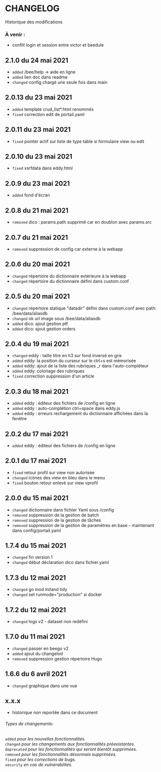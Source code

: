 # CHANGELOG

Historique des modifications

### À venir :
- conflit login et session entre victor et beedule

2.1.0 du 24 mai 2021
----------------------
- `added` /bee/help -> aide en ligne
- `added` lien doc dans readme
- `changed` config chargé une seule fois dans main

2.0.13 du 23 mai 2021
----------------------
- `added` template crud_list*.html renommés 
- `fixed` correction edit de portail.yaml

2.0.11 du 23 mai 2021
----------------------
- `fixed` pointer actif sur liste de type table si formulaire view ou edit

2.0.10 du 23 mai 2021
----------------------
- `fixed` xsrfdata dans eddy.html

2.0.9 du 23 mai 2021
----------------------
- `added` fond d'écran

2.0.8 du 21 mai 2021
----------------------
- `removed` dico : params.path supprimé car en doublon avec params.src

2.0.7 du 21 mai 2021
----------------------
- `removed` suppression de config car externe à la webapp

2.0.6 du 20 mai 2021
----------------------
- `changed` répertoire du dictionnaire extérieure à la webapp
- `changed` répertoire du dictionnaire défini dans custom.conf

2.0.5 du 20 mai 2021
----------------------
- `changed` répertoire statique "datadir" défini dans custom.conf avec path: /bee/data/aliasdb
- `changed` ok url image sous /bee/data/aliasdb
- `added` dico: ajout gestion ptf
- `added` dico: ajout gestion orders

2.0.4 du 19 mai 2021
----------------------
- `changed` eddy : taille titre en h3 sur fond inversé en gris
- `added` eddy: la position du curseur sur le ctrl+s est mémorisée
- `added` eddy: ajout de la liste des rubriques _r dans l'auto-compléteur
- `added` eddy: coloriage des rubriques
- `fixed` correction suppression d'un article

2.0.3 du 18 mai 2021
----------------------
- `added` eddy : éditeur des fichiers de /config en ligne
- `added` eddy : auto-complétion ctrl+space dans eddy.js
- `added` eddy : erreurs rechargement du dictionnaire affichées dans la fenêtre

2.0.2 du 17 mai 2021
----------------------
- `added` eddy : éditeur des fichiers de /config en ligne

2.0.1 du 17 mai 2021
----------------------
- `fixed` retour profil sur view non autorisée
- `changed` icônes des view en bleu  dans le menu
- `fixed` bouton retour enlevé sur view vprofil

2.0.0 du 15 mai 2021
----------------------
- `changed` dictionnaire dans fichier Yaml sous /config
- `removed` suppression de la gestion de batch
- `removed` suppression de la gestion de tâches
- `removed` suppression de la gestion de paramètres en base - maintenant dans config/portail.yaml

1.7.4 du 15 mai 2021
----------------------
- `changed` fin version 1
- `changed` début déclaration dico dans fichier.yaml

1.7.3 du 12 mai 2021
----------------------
- `changed` go mod initand tidy
- `changed` set runmode="production" si docker

1.7.2 du 12 mai 2021
----------------------
- `changed` logs v2 - dataset non redéfini

1.7.0 du 11 mai 2021
----------------------
- `changed` passer en beego v2
- `added` ajout du changelod
- `removed` suppression gestion répertoire Hugo

1.6.6 du 6 avril 2021
----------------------
- `changed` graphique dans une vue

x.x.x 
----------------------
- historique non reportée dans ce document

###### Types de changements:
`added` *pour les nouvelles fonctionnalités.*  
`changed` *pour les changements aux fonctionnalités préexistantes.*  
`deprecated` *pour les fonctionnalités qui seront bientôt supprimées*.  
`removed` *pour les fonctionnalités désormais supprimées.*  
`fixed` *pour les corrections de bugs.*  
`security` *en cas de vulnérabilités.*  
